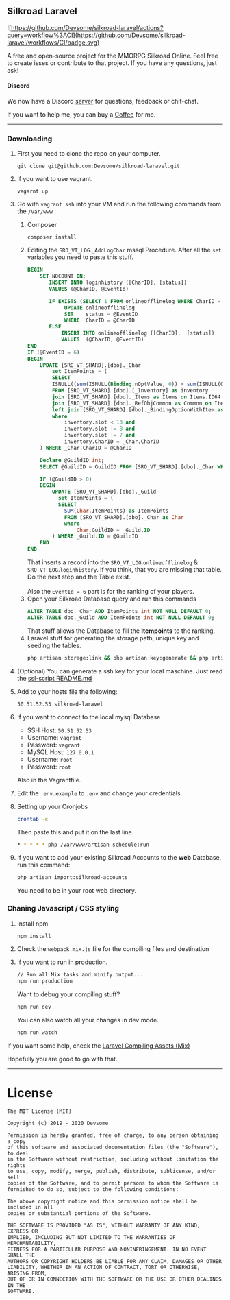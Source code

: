 ## Silkroad Laravel

![https://github.com/Devsome/silkroad-laravel/actions?query=workflow%3ACI](https://github.com/Devsome/silkroad-laravel/workflows/CI/badge.svg)

A free and open-source project for the MMORPG Silkroad Online.
Feel free to create isses or contribute to that project. If you have any questions, just ask!

#### Discord
We now have a Discord [server](https://discord.gg/MNjY4By) for questions, feedback or chit-chat.

If you want to help me, you can buy a [Coffee](https://www.buymeacoffee.com/Mi0v2sB) for me.
<hr>

### Downloading

1. First you need to clone the repo on your computer.
    ```
    git clone git@github.com:Devsome/silkroad-laravel.git
    ```
2. If you want to use vagrant.
    ```
    vagarnt up
    ``` 
3. Go with `vagrant ssh` into your VM and run the following commands from the `/var/www`
    1. Composer
        ```
        composer install
        ```
    2. Editing the `SRO_VT_LOG`.`_AddLogChar` mssql Procedure. After all the `set` variables you need to paste this stuff.
        ```sql
        BEGIN
            SET NOCOUNT ON;
               INSERT INTO loginhistory ([CharID], [status])
               VALUES (@CharID, @EventId)

               IF EXISTS (SELECT 1 FROM onlineofflinelog WHERE CharID = @CharID)
                    UPDATE onlineofflinelog
                    SET    status = @EventID
                    WHERE  CharID = @CharID
               ELSE
                   INSERT INTO onlineofflinelog ([CharID],  [status])
                   VALUES  (@CharID, @EventID)
        END
        IF (@EventID = 6)
        BEGIN
            UPDATE [SRO_VT_SHARD].[dbo]._Char 
                set ItemPoints = (
                SELECT
                ISNULL((sum(ISNULL(Binding.nOptValue, 0)) + sum(ISNULL(OptLevel, 0)) + sum(ISNULL(Common.ReqLevel1, 0))), 0) as ItemPoints
                FROM [SRO_VT_SHARD].[dbo].[_Inventory] as inventory
                join [SRO_VT_SHARD].[dbo]._Items as Items on Items.ID64  = inventory.ItemID
                join [SRO_VT_SHARD].[dbo]._RefObjCommon as Common on Items.RefItemId  = Common.ID
                left join [SRO_VT_SHARD].[dbo]._BindingOptionWithItem as Binding on Binding.nItemDBID = Items.ID64
                where
                    inventory.slot < 13 and
                    inventory.slot != 8 and
                    inventory.slot != 7 and
                    inventory.CharID = _Char.CharID
            ) WHERE _Char.CharID = @CharID
        
            Declare @GuildID int;
            SELECT @GuildID = GuildID FROM [SRO_VT_SHARD].[dbo]._Char WHERE _Char.CharID = @CharID
        
            IF (@GuildID > 0)
            BEGIN
                UPDATE [SRO_VT_SHARD].[dbo]._Guild 
                  set ItemPoints = (
                  SELECT
                    SUM(Char.ItemPoints) as ItemPoints
                    FROM [SRO_VT_SHARD].[dbo]._Char as Char
                    where
                        Char.GuildID = _Guild.ID
                ) WHERE _Guild.ID = @GuildID
            END
        END
        ```
        That inserts a record into the `SRO_VT_LOG`.`onlineofflinelog` & `SRO_VT_LOG`.`loginhistory`. If you think, that you are missing that table. Do the next step and the Table exist.
        <br><br>Also the `EventId = 6` part is for the ranking of your players.
    4. Open your Silkroad Database query and run this commands
        ```sql
        ALTER TABLE dbo._Char ADD ItemPoints int NOT NULL DEFAULT 0;
        ALTER TABLE dbo._Guild ADD ItemPoints int NOT NULL DEFAULT 0;
        ``` 
        That stuff allows the Database to fill the **Itempoints** to the ranking.
    3. Laravel stuff for generating the storage path, unique key and seeding the tables.
        ```bash
        php artisan storage:link && php artisan key:generate && php artisan migrate --seed
        ```
4. (Optional) You can generate a ssh key for your local maschine. Just read the [ssl-script README.md](/ssl-script/README.md)
5. Add to your hosts file the following:
    ```
    50.51.52.53 silkroad-laravel
    ```
6. If you want to connect to the local mysql Database
    - SSH Host: `50.51.52.53`
    - Username: `vagrant`
    - Password: `vagrant`
    - MySQL Host: `127.0.0.1`
    - Username: `root`
    - Password: `root`
    
    Also in the Vagrantfile.

7. Edit the `.env.example` to `.env` and change your credentials.

8. Setting up your Cronjobs
    ```bash
    crontab -e
    ```
    Then paste this and put it on the last line.
    ```bash
    * * * * * php /var/www/artisan schedule:run
    ```
9. If you want to add your existing Silkroad Accounts to the **web** Database, run this command:
    ```bash
    php artisan import:silkroad-accounts
    ```
    You need to be in your root web directory.
    
### Chaning Javascript / CSS styling

1. Install npm
    ```bash
    npm install
    ``` 
2. Check the `webpack.mix.js` file for the compiling files and destination
3. If you want to run in production.
    ```bash
    // Run all Mix tasks and minify output...
    npm run production
    ```
    
    Want to debug your compiling stuff?
    ```bash
    npm run dev
    ```
    
    You can also watch all your changes in dev mode.
    ```bash
    npm run watch
    ```

If you want some help, check the [Laravel Compiling Assets (Mix)](https://laravel.com/docs/6.x/mix)


Hopefully you are good to go with that. 
<hr>     

License
===
  
    The MIT License (MIT)
    
    Copyright (c) 2019 - 2020 Devsome
    
    Permission is hereby granted, free of charge, to any person obtaining a copy
    of this software and associated documentation files (the "Software"), to deal
    in the Software without restriction, including without limitation the rights
    to use, copy, modify, merge, publish, distribute, sublicense, and/or sell
    copies of the Software, and to permit persons to whom the Software is
    furnished to do so, subject to the following conditions:
    
    The above copyright notice and this permission notice shall be included in all
    copies or substantial portions of the Software.
    
    THE SOFTWARE IS PROVIDED "AS IS", WITHOUT WARRANTY OF ANY KIND, EXPRESS OR
    IMPLIED, INCLUDING BUT NOT LIMITED TO THE WARRANTIES OF MERCHANTABILITY,
    FITNESS FOR A PARTICULAR PURPOSE AND NONINFRINGEMENT. IN NO EVENT SHALL THE
    AUTHORS OR COPYRIGHT HOLDERS BE LIABLE FOR ANY CLAIM, DAMAGES OR OTHER
    LIABILITY, WHETHER IN AN ACTION OF CONTRACT, TORT OR OTHERWISE, ARISING FROM,
    OUT OF OR IN CONNECTION WITH THE SOFTWARE OR THE USE OR OTHER DEALINGS IN THE
    SOFTWARE.
